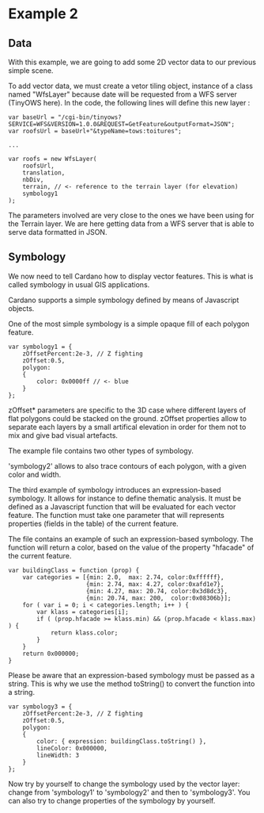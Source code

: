 Example 2
=========

Data
----

With this example, we are going to add some 2D vector data to our previous simple scene.

To add vector data, we must create a vetor tiling object, instance of a class named "WfsLayer" because date will be requested from a WFS server (TinyOWS here). In the code, the following lines will define this new layer :

    var baseUrl = "/cgi-bin/tinyows?SERVICE=WFS&VERSION=1.0.0&REQUEST=GetFeature&outputFormat=JSON";
    var roofsUrl = baseUrl+"&typeName=tows:toitures";
    
    ...
    
    var roofs = new WfsLayer(
        roofsUrl,
        translation,
        nbDiv,
        terrain, // <- reference to the terrain layer (for elevation)
        symbology1
    );

The parameters involved are very close to the ones we have been using for the Terrain layer. We are here getting data from a WFS server that is able to serve data formatted in JSON.

Symbology
---------

We now need to tell Cardano how to display vector features. This is what is called symbology in usual GIS applications.

Cardano supports a simple symbology defined by means of Javascript objects.

One of the most simple symbology is a simple opaque fill of each polygon feature.

    var symbology1 = {
        zOffsetPercent:2e-3, // Z fighting
        zOffset:0.5,
        polygon:
        {
            color: 0x0000ff // <- blue
        }
    };

zOffset* parameters are specific to the 3D case where different layers of flat polygons could be stacked on the ground. zOffset properties allow to separate each layers by a small artifical elevation in order for them not to mix and give bad visual artefacts.

The example file contains two other types of symbology.

'symbology2' allows to also trace contours of each polygon, with a given color and width.

The third example of symbology introduces an expression-based symbology. It allows for instance to define thematic analysis. It must be defined as a Javascript function that will be evaluated for each vector feature.
The function must take one parameter that will represents properties (fields in the table) of the current feature.

The file contains an example of such an expression-based symbology. The function will return a color, based on the value of the property "hfacade" of the current feature.

    var buildingClass = function (prop) {
        var categories = [{min: 2.0,  max: 2.74, color:0xffffff},
                          {min: 2.74, max: 4.27, color:0xafd1e7},
                          {min: 4.27, max: 20.74, color:0x3d8dc3},
                          {min: 20.74, max: 200,  color:0x08306b}];
        for ( var i = 0; i < categories.length; i++ ) {
            var klass = categories[i];
            if ( (prop.hfacade >= klass.min) && (prop.hfacade < klass.max) ) {
                return klass.color;
            }
        }
        return 0x000000;
    }

Please be aware that an expression-based symbology must be passed as a string. This is why we use the method toString() to convert the function into a string.

    var symbology3 = {
        zOffsetPercent:2e-3, // Z fighting
        zOffset:0.5,
        polygon:
        {
            color: { expression: buildingClass.toString() },
            lineColor: 0x000000,
            lineWidth: 3
        }
    };

Now try by yourself to change the symbology used by the vector layer: change from 'symbology1' to 'symbology2' and then to 'symbology3'.
You can also try to change properties of the symbology by yourself.
